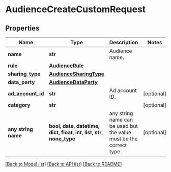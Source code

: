 # AudienceCreateCustomRequest


## Properties
Name | Type | Description | Notes
------------ | ------------- | ------------- | -------------
**name** | **str** | Audience name. | 
**rule** | [**AudienceRule**](AudienceRule.md) |  | 
**sharing_type** | [**AudienceSharingType**](AudienceSharingType.md) |  | 
**data_party** | [**AudienceDataParty**](AudienceDataParty.md) |  | 
**ad_account_id** | **str** | Ad account ID. | [optional] 
**category** | **str** |  | [optional] 
**any string name** | **bool, date, datetime, dict, float, int, list, str, none_type** | any string name can be used but the value must be the correct type | [optional]

[[Back to Model list]](../README.md#documentation-for-models) [[Back to API list]](../README.md#documentation-for-api-endpoints) [[Back to README]](../README.md)


